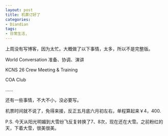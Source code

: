 ```yaml
---
layout: post
title: 机票订好了
categories:
- Diandian
tags:
- 日常生活, 
---
```

<p>上周没有写博客，因为太忙。大概做了以下事情，太多，所以不是完整版。</p>
<p>World Conversation 准备、协调、演讲</p>
<p>KCNS 26 Crew Meeting &amp; Training</p>
<p>COA Club</p>
<p>……</p>
<p>还有一些事情，不大不小，没必要写。</p>
<p>机票时间就不说了，免得来接，反正五月底六月初左右，单程算起来￥4，400.</p>
<p>P.S. 今天从阳光明媚到大雪纷飞反复转换了7、8次，现在还在大雪。之前粉红的天，下着大雪，很美很美。</p>
<p></p>